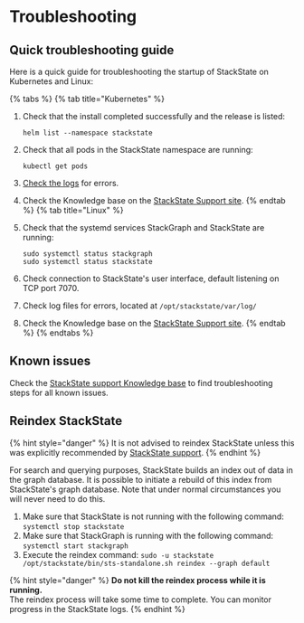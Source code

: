 # Troubleshooting

## Quick troubleshooting guide

Here is a quick guide for troubleshooting the startup of StackState on Kubernetes and Linux:

{% tabs %}
{% tab title="Kubernetes" %}
1. Check that the install completed successfully and the release is listed:

   ```text
   helm list --namespace stackstate
   ```
2. Check that all pods in the StackState namespace are running:

   ```text
   kubectl get pods
   ```
3. [Check the logs](/configure/stackstate_log_files.md) for errors.
4. Check the Knowledge base on the [StackState Support site](https://support.stackstate.com/).
{% endtab %}
{% tab title="Linux" %}
1. Check that the systemd services StackGraph and StackState are running:

   ```text
   sudo systemctl status stackgraph
   sudo systemctl status stackstate
   ```
2. Check connection to StackState's user interface, default listening on TCP port 7070.
3. Check log files for errors, located at `/opt/stackstate/var/log/`
4. Check the Knowledge base on the [StackState Support site](https://support.stackstate.com/).
{% endtab %}
{% endtabs %}

## Known issues

Check the [StackState support Knowledge base](https://support.stackstate.com/hc/en-us/sections/360004684540-Known-issues) to find troubleshooting steps for all known issues.

## Reindex StackState

{% hint style="danger" %}
It is not advised to reindex StackState unless this was explicitly recommended by [StackState support](https://www.stackstate.com/contact/).
{% endhint %}

For search and querying purposes, StackState builds an index out of data in the graph database. It is possible to initiate a rebuild of this index from StackState's graph database. Note that under normal circumstances you will never need to do this.

1. Make sure that StackState is not running with the following command: `systemctl stop stackstate`
2. Make sure that StackGraph is running with the following command: `systemctl start stackgraph`
3. Execute the reindex command: `sudo -u stackstate /opt/stackstate/bin/sts-standalone.sh reindex --graph default`

{% hint style="danger" %}
**Do not kill the reindex process while it is running.**  
The reindex process will take some time to complete. You can monitor progress in the StackState logs.
{% endhint %}
